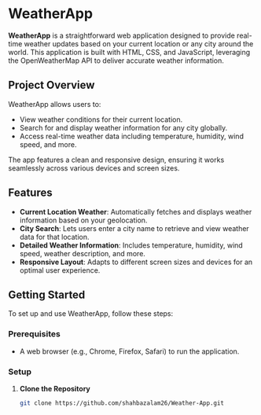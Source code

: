 # WeatherApp

**WeatherApp** is a straightforward web application designed to provide real-time weather updates based on your current location or any city around the world. This application is built with HTML, CSS, and JavaScript, leveraging the OpenWeatherMap API to deliver accurate weather information.

## Project Overview

WeatherApp allows users to:
- View weather conditions for their current location.
- Search for and display weather information for any city globally.
- Access real-time weather data including temperature, humidity, wind speed, and more.

The app features a clean and responsive design, ensuring it works seamlessly across various devices and screen sizes.

## Features

- **Current Location Weather**: Automatically fetches and displays weather information based on your geolocation.
- **City Search**: Lets users enter a city name to retrieve and view weather data for that location.
- **Detailed Weather Information**: Includes temperature, humidity, wind speed, weather description, and more.
- **Responsive Layout**: Adapts to different screen sizes and devices for an optimal user experience.

## Getting Started

To set up and use WeatherApp, follow these steps:

### Prerequisites

- A web browser (e.g., Chrome, Firefox, Safari) to run the application.

### Setup

1. **Clone the Repository**

   ```bash
   git clone https://github.com/shahbazalam26/Weather-App.git
